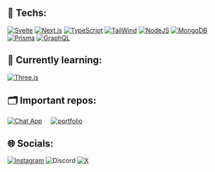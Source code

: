 ## 🔧 Techs:

[![Svelte](https://img.shields.io/badge/Svelte-323330?style=for-the-badge&logo=Svelte&logoColor=F83D00)](https://svelte.dev/) [![Next.js](https://img.shields.io/badge/Next.js-323330?style=for-the-badge&logo=Next.Js&logoColor=fff)](https://nextjs.org/) [![TypeScript](https://img.shields.io/badge/TypeScript-323330?style=for-the-badge&logo=TypeScript&logoColor=007ACC)](https://www.typescriptlang.org/) [![TailWind](https://img.shields.io/badge/TailWind-323330?style=for-the-badge&logo=tailwindcss&logoColor=36b7f0)](https://tailwindcss.com/) [![NodeJS](https://img.shields.io/badge/NodeJS-323330?style=for-the-badge&logo=node.js&logoColor=7741)](https://nodejs.org/) [![MongoDB](https://img.shields.io/badge/MongoDB-323330?style=for-the-badge&logo=mongodb&logoColor=69A645)](https://mongodb.com/) [![Prisma](https://img.shields.io/badge/Prisma-323330?style=for-the-badge&logo=prisma&logoColor=fff)](https://www.prisma.io/) [![GraphQL](https://img.shields.io/badge/GraphQL-323330?style=for-the-badge&logo=graphql&logoColor=E10098)](https://graphql.org/)

<!-- ![Top languages](https://github-readme-stats.vercel.app/api/top-langs/?username=Konixy&size_weight=0.5&count_weight=0.5&layout=compact&theme=dark) -->

## 🎯 Currently learning:
[![Three.js](https://img.shields.io/badge/Three.js-323330?style=for-the-badge&logo=Three.js&logoColor=fff)](https://threejs.org/)

## 🗂️ Important repos:

[![Chat App](https://github-readme-stats.vercel.app/api/pin/?username=Konixy&repo=chat-app&show_icons=true&theme=dark)](https://github.com/Konixy/chat-app) &nbsp;&nbsp;&nbsp; [![portfolio](https://github-readme-stats.vercel.app/api/pin/?username=Konixy&repo=konixy.fr&show_icons=true&theme=dark)](https://github.com/Konixy/konixy.fr)  

## 🌐 Socials:

[![Instagram](https://img.shields.io/badge/%40anatole.music-DD2A7B?logo=Instagram&logoColor=white)](https://www.instagram.com/anatole.music) ![Discord](https://img.shields.io/badge/konixy-%235865F2.svg?logo=Discord&logoColor=white)
 [![X](https://img.shields.io/badge/%40Konixy2-%230f0f0f.svg?logo=X&logoColor=white)](https://x.com/Konixy2)
